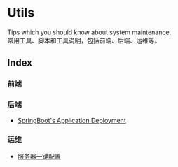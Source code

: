 # Utils
Tips which you should know about system maintenance.  
常用工具、脚本和工具说明，包括前端、后端、运维等。

## Index
### 前端
### 后端
- [SpringBoot's Application Deployment](https://github.com/TGclub/Utils/blob/master/be/SpringBootsApplicationDeployment.md)
### 运维
- [服务器一键配置](https://github.com/TGclub/Utils/blob/master/op/server-init.sh)

